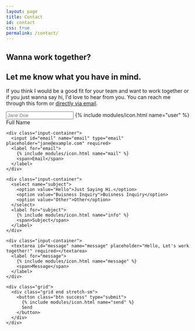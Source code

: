 ```yaml
---
layout: page
title: Contact
id: contact
css: true
permalink: /contact/
---
```


<section markdown="1" class="panel grid constrained">
  <div>
    <h1 class="accent-lined">Wanna work together?</h1>
    <h2 class="subheading">Let me know what you have in mind.</h2>
    <p>If you think I would be a good fit for your team and want to work together or if you just wanna say hi, I'd love to hear from you. You can reach me through this form or <a href="mailto://{{ site.email }}">directly via email</a>.</p>
  </div>
  <form method="POST" action="http://formspree.io/{{ site.email | escape }}">
    <div class="input-container">
      <input id="name" name="name" type="text" placeholder="Jane Doe" required>
      <label for="name">
        {% include modules/icon.html name="user" %}
        <span>Full Name</span>
      </label>
    </div>

    <div class="input-container">
      <input id="email" name="email" type="email" placeholder="jane@example.com" required>
      <label for="email">
        {% include modules/icon.html name="mail" %}
        <span>Email</span>
      </label>
    </div>

    <div class="input-container">
      <select name="subject">
        <option value="Hello">Just Saying Hi.</option>
        <option value="Buisness Inquiry">Buisness Inquiry</option>
        <option value="Other">Other</option>
      </select>
      <label for="subject">
        {% include modules/icon.html name="info" %}
        <span>Subject</span>
      </label>
    </div>

    <div class="input-container">
      <textarea id="message" name="message" placeholder="Hello, Let's work together!" required></textarea>
      <label for="message">
        {% include modules/icon.html name="message" %}
        <span>Message</span>
      </label>
    </div>

    <div class="grid">
      <div class="grid end stretch-sm">
        <button class="btn success" type="submit">
          {% include modules/icon.html name="send" %}
          Send
        </button>
      </div>
    </div>
  </form>
</section>
